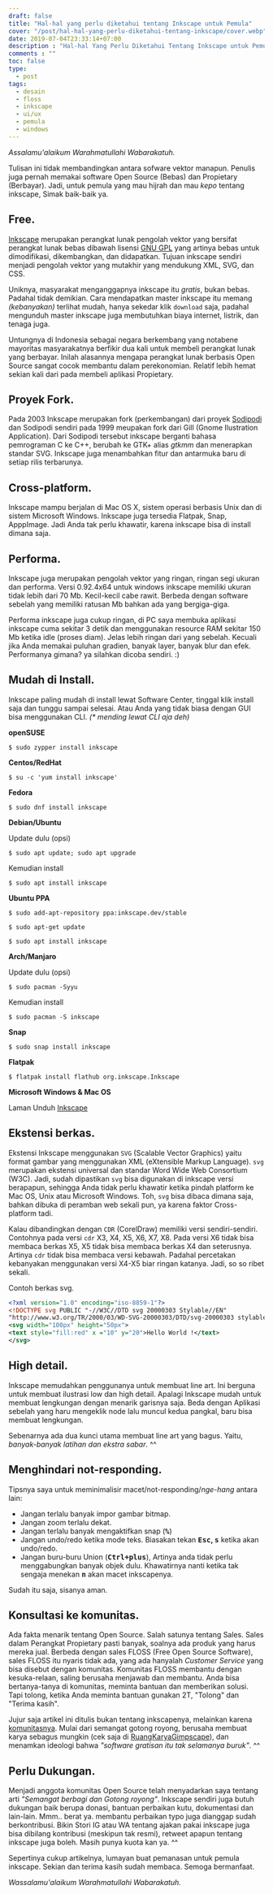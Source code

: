 ```yaml
---
draft: false
title: "Hal-hal yang perlu diketahui tentang Inkscape untuk Pemula"
cover: "/post/hal-hal-yang-perlu-diketahui-tentang-inkscape/cover.webp"
date: 2019-07-04T23:33:14+07:00
description : "Hal-hal Yang Perlu Diketahui Tentang Inkscape untuk Pemula"
comments : ""
toc: false
type:
  - post
tags:
  - desain
  - floss
  - inkscape
  - ui/ux
  - pemula
  - windows
---
```


*Assalamu'alaikum Warahmatullahi Wabarakatuh.*

Tulisan ini tidak membandingkan antara sofware vektor manapun. Penulis juga pernah memakai software Open Source (Bebas) dan Propietary (Berbayar). Jadi, untuk pemula yang mau hijrah dan mau _kepo_ tentang inkscape, Simak baik-baik ya.

<!--more-->

## Free.

[Inkscape] merupakan perangkat lunak pengolah vektor yang bersifat perangkat lunak bebas dibawah lisensi [GNU GPL](https://id.m.wikipedia.org/wiki/GNU_GPL) yang artinya bebas untuk dimodifikasi, dikembangkan, dan didapatkan. Tujuan inkscape sendiri menjadi pengolah vektor yang mutakhir yang mendukung XML, SVG, dan CSS.

Uniknya, masyarakat menganggapnya inkscape itu _gratis_, bukan bebas. Padahal tidak demikian. Cara mendapatkan master inkscape itu memang _(kebanyakan)_ terlihat mudah, hanya sekedar klik `download` saja, padahal mengunduh master inkscape juga membutuhkan biaya internet, listrik, dan tenaga juga.

Untungnya di Indonesia sebagai negara berkembang yang notabene mayoritas masyarakatnya berfikir dua kali untuk membeli perangkat lunak yang berbayar. Inilah alasannya mengapa perangkat lunak berbasis Open Source sangat cocok membantu dalam perekonomian. Relatif lebih hemat sekian kali dari pada membeli aplikasi Propietary.

## Proyek Fork.

Pada 2003 Inkscape merupakan fork (perkembangan) dari proyek [Sodipodi](https://id.m.wikipedia.org/wiki/Sodipodi) dan Sodipodi sendiri pada 1999 meupakan fork dari Gill (Gnome Ilustration Application). Dari Sodipodi tersebut inkscape berganti bahasa pemrograman C ke C++, berubah ke GTK+ alias _gtkmm_ dan menerapkan standar SVG. Inkscape juga menambahkan fitur dan antarmuka baru di setiap rilis terbarunya.

## Cross-platform.

Inkscape mampu berjalan di Mac OS X, sistem operasi berbasis Unix dan di sistem Microsoft Windows. Inkscape juga tersedia Flatpak, Snap, ApppImage. Jadi Anda tak perlu khawatir, karena inkscape bisa di install dimana saja.

## Performa.

Inkscape juga merupakan pengolah vektor yang ringan, ringan segi ukuran dan performa. Versi 0.92.4x64 untuk windows inkscape memiliki ukuran tidak lebih dari 70 Mb. Kecil-kecil cabe rawit. Berbeda dengan software sebelah yang memiliki ratusan Mb bahkan ada yang bergiga-giga.

Performa inkscape juga cukup ringan, di PC saya membuka aplikasi inkscape cuma sekitar 3 detik dan menggunakan resource RAM sekitar 150 Mb ketika idle (proses diam). Jelas lebih ringan dari yang sebelah. Kecuali jika Anda memakai puluhan gradien, banyak layer, banyak blur dan efek. Performanya gimana? ya silahkan dicoba sendiri. :)

## Mudah di Install.

Inkscape paling mudah di install lewat Software Center, tinggal klik install saja dan tunggu sampai selesai. Atau Anda yang tidak biasa dengan GUI bisa menggunakan CLI. _(* mending lewat CLI aja deh)_

**openSUSE**

```
$ sudo zypper install inkscape
```
**Centos/RedHat**

```
$ su -c 'yum install inkscape'
```

**Fedora**

```
$ sudo dnf install inkscape
```

**Debian/Ubuntu**

Update dulu (opsi)

```
$ sudo apt update; sudo apt upgrade
```

Kemudian install

```
$ sudo apt install inkscape
```

**Ubuntu PPA**

```
$ sudo add-apt-repository ppa:inkscape.dev/stable
```
```
$ sudo apt-get update
```
```
$ sudo apt install inkscape
```

**Arch/Manjaro**

Update dulu (opsi)

```
$ sudo pacman -Syyu
```

Kemudian install

```
$ sudo pacman -S inkscape
```

**Snap**

```
$ sudo snap install inkscape
```

**Flatpak**
```
$ flatpak install flathub org.inkscape.Inkscape
```

**Microsoft Windows & Mac OS**

Laman Unduh [Inkscape]

## Ekstensi berkas.

Ekstensi Inkscape menggunakan `SVG` (Scalable Vector Graphics) yaitu format gambar yang menggunakan XML (eXtensible Markup Language). `svg` merupakan ekstensi universal dan standar Word Wide Web Consortium (W3C). Jadi, sudah dipastikan `svg` bisa digunakan di inkscape versi berapapun, sehingga Anda tidak perlu khawatir ketika pindah platform ke Mac OS, Unix atau Microsoft Windows. Toh, `svg` bisa dibaca dimana saja, bahkan dibuka di peramban web sekali pun, ya karena faktor Cross-platform tadi.

Kalau dibandingkan dengan `CDR` (CorelDraw) memiliki versi sendiri-sendiri. Contohnya pada versi `cdr` X3, X4, X5, X6, X7, X8. Pada versi X6 tidak bisa membaca berkas X5, X5 tidak bisa membaca berkas X4 dan seterusnya. Artinya `cdr` tidak bisa membaca versi kebawah. Padahal percetakan kebanyakan menggunakan versi X4-X5 biar ringan katanya. Jadi, so so ribet sekali.

Contoh berkas svg.
```svg
<?xml version="1.0" encoding="iso-8859-1"?>
<!DOCTYPE svg PUBLIC "-//W3C//DTD svg 20000303 Stylable//EN"
"http://www.w3.org/TR/2000/03/WD-SVG-20000303/DTD/svg-20000303 stylable.dtd">
<svg width="100px" height="50px">
<text style="fill:red" x ="10" y="20">Hello World !</text>
</svg>
```

## High detail.

Inkscape memudahkan penggunanya untuk membuat line art. Ini berguna untuk membuat ilustrasi low dan high detail. Apalagi Inkscape mudah untuk membuat lengkungan dengan menarik garisnya saja. Beda dengan Aplikasi sebelah yang haru mengeklik node lalu muncul kedua pangkal, baru bisa membuat lengkungan.

Sebenarnya ada dua kunci utama membuat line art yang bagus. Yaitu, _banyak-banyak latihan dan ekstra sabar_. ^^

## Menghindari not-responding.

Tipsnya saya untuk meminimalisir macet/not-responding/_nge-hang_ antara lain:

* Jangan terlalu banyak impor gambar bitmap.
* Jangan zoom terlalu dekat.
* Jangan terlalu banyak mengaktifkan snap (**<kbd>%</kbd>**)
* Jangan undo/redo ketika mode teks. Biasakan tekan **<kbd>Esc</kbd>, <kbd>s</kbd>** ketika akan undo/redo.
* Jangan buru-buru Union (**<kbd><kbd>Ctrl</kbd>+<kbd>plus</kbd></kbd>**), Artinya anda tidak perlu menggabungkan banyak objek dulu. Khawatirnya nanti ketika tak sengaja menekan **<kbd>n</kbd>** akan macet inkscapenya.

Sudah itu saja, sisanya aman.

## Konsultasi ke komunitas.

Ada fakta menarik tentang Open Source. Salah satunya tentang Sales. Sales dalam Perangkat Propietary pasti banyak, soalnya ada produk yang harus mereka jual. Berbeda dengan sales FLOSS (Free Open Source Software), sales FLOSS itu nyaris tidak ada, yang ada hanyalah _Customer Service_ yang bisa disebut dengan komunitas. Komunitas FLOSS membantu dengan kesuka-relaan, saling berusaha menjawab dan membantu. Anda bisa bertanya-tanya di komunitas, meminta bantuan dan memberikan solusi. Tapi tolong, ketika Anda meminta bantuan gunakan 2T, "Tolong" dan "Terima kasih".

Jujur saja artikel ini ditulis bukan tentang inkscapenya, melainkan karena [komunitasnya](https:www.t.me/gimpscape). Mulai dari semangat gotong royong, berusaha membuat karya sebagus mungkin (cek saja di [RuangKaryaGimpscape](https:www.t.me/gimpscape_ruang_karya)), dan menamkan ideologi bahwa _"software gratisan itu tak selamanya buruk"_. ^^

## Perlu Dukungan.

Menjadi anggota komunitas Open Source telah menyadarkan saya tentang arti _"Semangat berbagi dan Gotong royong"_. Inkscape sendiri juga butuh dukungan baik berupa donasi, bantuan perbaikan kutu, dokumentasi dan lain-lain. Mmm.. berat ya. membantu perbaikan typo juga dianggap sudah berkontribusi. Bikin Stori IG atau WA tentang ajakan pakai inkscape juga bisa dibilang kontribusi (meskipun tak resmi), retweet apapun tentang inkscape juga boleh. Masih punya kuota kan ya. ^^

Sepertinya cukup artikelnya, lumayan buat pemanasan untuk pemula inkscape. Sekian dan terima kasih sudah membaca. Semoga bermanfaat.

*Wassalamu'alaikum Warahmatullahi Wabarakatuh.*

[Inkscape]:https://www.inkscape.org
[Gimp]:https://www.gimp.org
[GNOME.ID]:https://www.gnome.id
